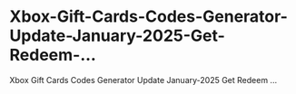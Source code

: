 # Xbox-Gift-Cards-Codes-Generator-Update-January-2025-Get-Redeem-...
Xbox Gift Cards Codes Generator Update January-2025 Get Redeem ...
